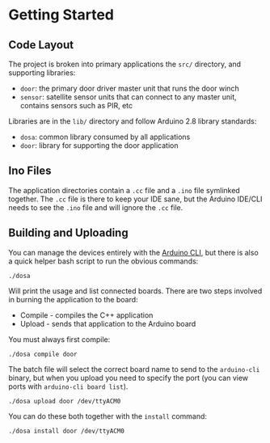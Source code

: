 Getting Started
===============
Code Layout
-----------
The project is broken into primary applications the `src/` directory, and supporting libraries:

* `door`: the primary door driver master unit that runs the door winch
* `sensor`: satellite sensor units that can connect to any master unit, contains sensors such as PIR, etc

Libraries are in the `lib/` directory and follow Arduino 2.8 library standards:

* `dosa`: common library consumed by all applications
* `door`: library for supporting the door application

Ino Files
---------
The application directories contain a `.cc` file and a `.ino` file symlinked together. The `.cc` file is there to keep 
your IDE sane, but the Arduino IDE/CLI needs to see the `.ino` file and will ignore the `.cc` file.
 
Building and Uploading
----------------------
You can manage the devices entirely with the [Arduino CLI](https://arduino.github.io/arduino-cli/latest/), but there is
also a quick helper bash script to run the obvious commands:

    ./dosa

Will print the usage and list connected boards. There are two steps involved in burning the application to the board:

* Compile - compiles the C++ application
* Upload  - sends that application to the Arduino board

You must always first compile:

    ./dosa compile door

The batch file will select the correct board name to send to the `arduino-cli` binary, but when you upload you need to
specify the port (you can view ports with `arduino-cli board list`).

    ./dosa upload door /dev/ttyACM0

You can do these both together with the `install` command:

    ./dosa install door /dev/ttyACM0
